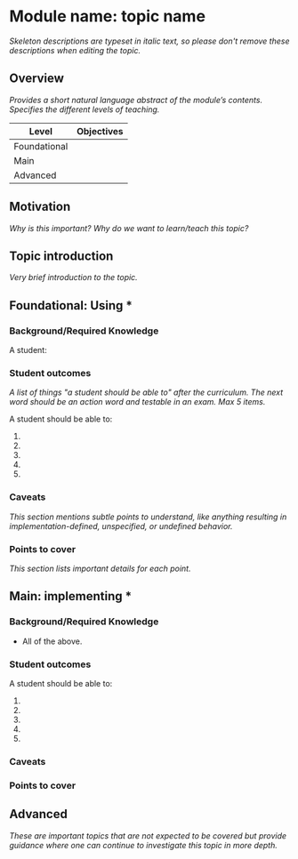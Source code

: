 # Module name: topic name
_Skeleton descriptions are typeset in italic text,_
_so please don't remove these descriptions when editing the topic._

## Overview

_Provides a short natural language abstract of the module’s contents._
_Specifies the different levels of teaching._

<table>
  <thead>
    <th>Level</th>
    <th>Objectives</th>
  </thead>
  <tr>
    <td>Foundational</td>
    <td></td>
  </tr>
  <tr>
    <td>Main</td>
    <td></td>
  </tr>
  <tr>
    <td>Advanced</td>
    <td></td>
  </tr>
</table>

## Motivation

_Why is this important?_
_Why do we want to learn/teach this topic?_

## Topic introduction

_Very brief introduction to the topic._

## Foundational: Using *

### Background/Required Knowledge

A student:


### Student outcomes

_A list of things "a student should be able to" after the curriculum._
_The next word should be an action word and testable in an exam._
_Max 5 items._

A student should be able to:

1.
2.
3.
4.
5.

### Caveats

_This section mentions subtle points to understand, like anything resulting in
implementation-defined, unspecified, or undefined behavior._

### Points to cover

_This section lists important details for each point._

## Main: implementing *

### Background/Required Knowledge

* All of the above.

### Student outcomes

A student should be able to:

1.
2.
3.
4.
5.

### Caveats

### Points to cover

## Advanced

_These are important topics that are not expected to be covered but provide
guidance where one can continue to investigate this topic in more depth._
